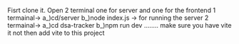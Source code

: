 Fisrt clone it.
Open 2 terminal one for server and one for the frontend
1 termainal->
a_)cd/server
b_)node index.js -> for running the server 
2 termainal->
a_)cd dsa-tracker
b_)npm run dev
........ make sure you have vite it not then add vite to this project
